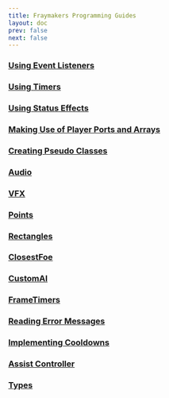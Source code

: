 ```yaml
---
title: Fraymakers Programming Guides
layout: doc
prev: false
next: false
---
```

### [Using Event Listeners](./EventListeners.md)
### [Using Timers](./Timers.md)
### [Using Status Effects](./StatusEffects.md)
### [Making Use of Player Ports and Arrays](./MakingUseOfPorts.md)
### [Creating Pseudo Classes](./PseudoClasses.md)
### [Audio](./Audio.md)
### [VFX](./VFX.md)
### [Points](./Points.md)
### [Rectangles](./Rectangles.md)
### [ClosestFoe](./ClosestFoe.md)
### [CustomAI](./CustomAI.md)
### [FrameTimers](./FrameTimers.md)
### [Reading Error Messages](./ErrorMessages.md)
### [Implementing Cooldowns](./Cooldowns.md)
### [Assist Controller](./AssistController.md)
### [Types](./Types.md)
